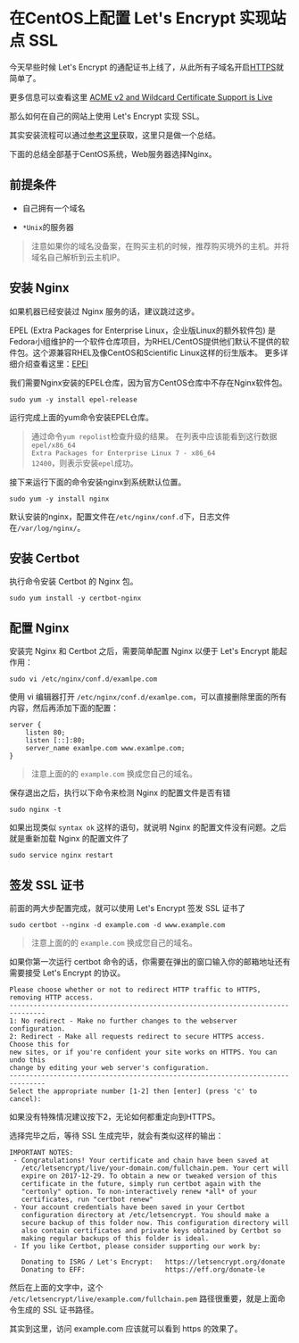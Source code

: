 # 在CentOS上配置 Let's Encrypt 实现站点 SSL

今天早些时候 Let's Encrypt 的通配证书上线了，从此所有子域名开启[HTTPS](https://zh.wikipedia.org/wiki/%E8%B6%85%E6%96%87%E6%9C%AC%E4%BC%A0%E8%BE%93%E5%AE%89%E5%85%A8%E5%8D%8F%E8%AE%AE)就简单了。

更多信息可以查看这里 [ACME v2 and Wildcard Certificate Support is Live](https://community.letsencrypt.org/t/acme-v2-and-wildcard-certificate-support-is-live/55579)


那么如何在自己的网站上使用 Let's Encrypt 实现 SSL。

其实安装流程可以通过[参考这里](https://certbot.eff.org)获取，这里只是做一个总结。

下面的总结全部基于CentOS系统，Web服务器选择Nginx。

## 前提条件

* 自己拥有一个域名

* `*Unix`的服务器



> 注意如果你的域名没备案，在购买主机的时候，推荐购买境外的主机。并将域名自己解析到云主机IP。


## 安装 Nginx

如果机器已经安装过 Nginx 服务的话，建议跳过这步。

EPEL (Extra Packages for Enterprise Linux，企业版Linux的额外软件包) 是Fedora小组维护的一个软件仓库项目，为RHEL/CentOS提供他们默认不提供的软件包。这个源兼容RHEL及像CentOS和Scientific Linux这样的衍生版本。
更多详细介绍查看这里：[EPEl](https://fedoraproject.org/wiki/EPEL)

我们需要Nginx安装的EPEL仓库，因为官方CentOS仓库中不存在Nginx软件包。

```
sudo yum -y install epel-release
```

运行完成上面的yum命令安装EPEL仓库。

> 通过命令`yum repolist`检查升级的结果。
> 在列表中应该能看到这行数据`epel/x86_64                                                        Extra Packages for Enterprise Linux 7 - x86_64                                                    12400`，则表示安装`epel`成功。

接下来运行下面的命令安装nginx到系统默认位置。

```
sudo yum -y install nginx
```

默认安装的nginx，配置文件在`/etc/nginx/conf.d`下，日志文件在`/var/log/nginx/`。

## 安装 Certbot

执行命令安装 Certbot 的 Nginx 包。

```
sudo yum install -y certbot-nginx
```

## 配置 Nginx


安装完 Nginx 和 Certbot 之后，需要简单配置 Nginx 以便于 Let's Encrypt 能起作用：

```
sudo vi /etc/nginx/conf.d/examlpe.com
```

使用 vi 编辑器打开 `/etc/nginx/conf.d/examlpe.com`，可以直接删除里面的所有内容，然后再添加下面的配置：

```
server {
    listen 80;
    listen [::]:80;
    server_name examlpe.com www.examlpe.com;
}
```

> 注意上面的的 `example.com` 换成您自己的域名。


保存退出之后，执行以下命令来检测 Nginx 的配置文件是否有错

```
sudo nginx -t
```

如果出现类似 `syntax ok` 这样的语句，就说明 Nginx 的配置文件没有问题。之后就是重新加载 Nginx 的配置文件了

```
sudo service nginx restart
```


## 签发 SSL 证书

前面的两大步配置完成，就可以使用 Let's Encrypt 签发 SSL 证书了

```
sudo certbot --nginx -d example.com -d www.example.com
```

> 注意上面的的 `example.com` 换成您自己的域名。



如果你第一次运行 certbot 命令的话，你需要在弹出的窗口输入你的邮箱地址还有需要接受 Let's Encrypt 的协议。

```
Please choose whether or not to redirect HTTP traffic to HTTPS, removing HTTP access.
-------------------------------------------------------------------------------
1: No redirect - Make no further changes to the webserver configuration.
2: Redirect - Make all requests redirect to secure HTTPS access. Choose this for
new sites, or if you're confident your site works on HTTPS. You can undo this
change by editing your web server's configuration.
-------------------------------------------------------------------------------
Select the appropriate number [1-2] then [enter] (press 'c' to cancel):
```
如果没有特殊情况建议按下2，无论如何都重定向到HTTPS。


选择完毕之后，等待 SSL 生成完毕，就会有类似这样的输出：

```
IMPORTANT NOTES:
 - Congratulations! Your certificate and chain have been saved at
   /etc/letsencrypt/live/your-domain.com/fullchain.pem. Your cert will
   expire on 2017-12-29. To obtain a new or tweaked version of this
   certificate in the future, simply run certbot again with the
   "certonly" option. To non-interactively renew *all* of your
   certificates, run "certbot renew"
 - Your account credentials have been saved in your Certbot
   configuration directory at /etc/letsencrypt. You should make a
   secure backup of this folder now. This configuration directory will
   also contain certificates and private keys obtained by Certbot so
   making regular backups of this folder is ideal.
 - If you like Certbot, please consider supporting our work by:

   Donating to ISRG / Let's Encrypt:   https://letsencrypt.org/donate
   Donating to EFF:                    https://eff.org/donate-le   
```


然后在上面的文字中，这个 `/etc/letsencrypt/live/example.com/fullchain.pem` 路径很重要，就是上面命令生成的 SSL 证书路径。


其实到这里，访问 example.com 应该就可以看到 https 的效果了。